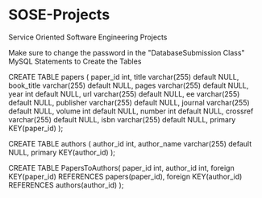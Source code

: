 # SOSE-Projects
Service Oriented Software Engineering Projects

Make sure to change the password in the "DatabaseSubmission Class"
MySQL Statements to Create the Tables

CREATE TABLE papers
(
	paper_id int,
	title varchar(255) default NULL,
    book_title varchar(255) default NULL,
    pages varchar(255) default NULL,
    year int default NULL,
    url varchar(255) default NULL,
    ee varchar(255) default NULL,
    publisher varchar(255) default NULL,
    journal varchar(255) default NULL,
    volume int default NULL,
    number int default NULL,
    crossref varchar(255) default NULL,
    isbn varchar(255) default NULL,
    primary KEY(paper_id)
);

CREATE TABLE authors
(
	author_id int,
	author_name varchar(255) default NULL,
	primary KEY(author_id)
);

CREATE TABLE PapersToAuthors(
	paper_id int,
    author_id int,
    foreign KEY(paper_id) REFERENCES papers(paper_id),
    foreign KEY(author_id) REFERENCES authors(author_id)
);
